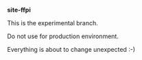 **site-ffpi**

This is the experimental branch.

Do not use for production environment.

Everything is about to change unexpected :-)
